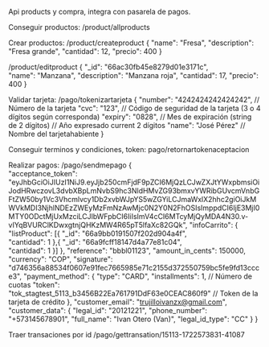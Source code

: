 Api products y compra, integra con pasarela de pagos.

Conseguir productos:
/product/allproducts

Crear productos:
/product/createproduct
{ 
  "name": "Fresa", 
  "description": "Fresa grande", 
  "cantidad": 12, 
  "precio": 400
}

/product/editproduct
{ 
  "_id": "66ac30fb45e8279d01e3171c",  
  "name": "Manzana", 
  "description": "Manzana roja", 
  "cantidad": 17, 
  "precio": 400
}


Validar tarjeta:
/pago/tokenizartarjeta
{
  "number": "4242424242424242", // Número de la tarjeta
  "cvc": "123", // Código de seguridad de la tarjeta (3 o 4 dígitos según corresponda)
  "expiry": "0828", // Mes de expiración (string de 2 dígitos) // Año expresado current 2 dígitos
  "name": "José Pérez" // Nombre del tarjetahabiente
}


Conseguir terminos y condiciones, token:
pago/retornartokenaceptacion

Realizar pagos:
/pago/sendmepago
{   
    "acceptance_token": "eyJhbGciOiJIUzI1NiJ9.eyJjb250cmFjdF9pZCI6MjQzLCJwZXJtYWxpbmsiOiJodHRwczovL3dvbXBpLmNvbS9hc3NldHMvZG93bmxvYWRibGUvcmVnbGFtZW50by1Vc3Vhcmlvcy1Db2xvbWJpYS5wZGYiLCJmaWxlX2hhc2giOiJkMWVkMDI3NjhlNDEzZWEyMzFmNzAwMjc0N2Y0N2FhOSIsImppdCI6IjE3MjI0MTY0ODctMjUxMzciLCJlbWFpbCI6IiIsImV4cCI6MTcyMjQyMDA4N30.v-vIYqBVURClKDwxgtnjQHKzMW4R65pT5lfaXc82GQk",
    "infoCarrito": {
      "listProduct": [{ 
        "_id": "66a9bb0191507f202d904a4f",  
        "cantidad": 1
      },{ 
        "_id": "66a9fcff18147d4a77e81c04",  
        "cantidad": 1
      }]
    },
    "reference": "bbbl01123",
    "amount_in_cents": 150000,
    "currency": "COP",
    "signature": "d746356a88534f0607e91fec7665985e71c2155d372550759bc5fe9fd13ccce3",
    "payment_method": {
    "type": "CARD",
    "installments": 1, // Número de cuotas
    "token": "tok_stagtest_5113_b3456B22Ea761791DdF63e0CEAC860f9" // Token de la tarjeta de crédito
    },
    "customer_email": "trujilloivanzx@gmail.com",
    "customer_data": {
        "legal_id": "20121221",
        "phone_number": "+573145678901",
        "full_name": "Ivan Otero (Van)",
        "legal_id_type": "CC"
    }
}

Traer transaciones por id
/pago/gettransation/15113-1722573831-41087

